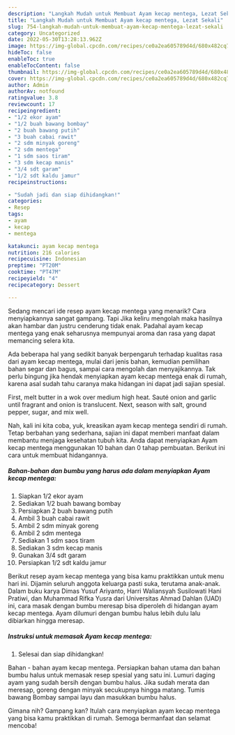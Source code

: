 ```yaml
---
description: "Langkah Mudah untuk Membuat Ayam kecap mentega, Lezat Sekali"
title: "Langkah Mudah untuk Membuat Ayam kecap mentega, Lezat Sekali"
slug: 754-langkah-mudah-untuk-membuat-ayam-kecap-mentega-lezat-sekali
category: Uncategorized
date: 2022-05-30T13:28:13.962Z
image: https://img-global.cpcdn.com/recipes/ce0a2ea605789d4d/680x482cq70/ayam-kecap-mentega-foto-resep-utama.jpg
hideToc: false
enableToc: true
enableTocContent: false
thumbnail: https://img-global.cpcdn.com/recipes/ce0a2ea605789d4d/680x482cq70/ayam-kecap-mentega-foto-resep-utama.jpg
cover: https://img-global.cpcdn.com/recipes/ce0a2ea605789d4d/680x482cq70/ayam-kecap-mentega-foto-resep-utama.jpg
author: Admin
authorAv: notfound
ratingvalue: 3.8
reviewcount: 17
recipeingredient:
- "1/2 ekor ayam"
- "1/2 buah bawang bombay"
- "2 buah bawang putih"
- "3 buah cabai rawit"
- "2 sdm minyak goreng"
- "2 sdm mentega"
- "1 sdm saos tiram"
- "3 sdm kecap manis"
- "3/4 sdt garam"
- "1/2 sdt kaldu jamur"
recipeinstructions:

- "Sudah jadi dan siap dihidangkan!"
categories:
- Resep
tags:
- ayam
- kecap
- mentega

katakunci: ayam kecap mentega 
nutrition: 216 calories
recipecuisine: Indonesian
preptime: "PT20M"
cooktime: "PT47M"
recipeyield: "4"
recipecategory: Dessert

---
```



Sedang mencari ide resep ayam kecap mentega yang menarik? Cara menyiapkannya sangat gampang. Tapi Jika keliru mengolah maka hasilnya akan hambar dan justru cenderung tidak enak. Padahal ayam kecap mentega yang enak seharusnya mempunyai aroma dan rasa yang dapat memancing selera kita.


Ada beberapa hal yang sedikit banyak berpengaruh terhadap kualitas rasa dari ayam kecap mentega, mulai dari jenis bahan, kemudian pemilihan bahan segar dan bagus, sampai cara mengolah dan menyajikannya. Tak perlu bingung jika hendak menyiapkan ayam kecap mentega enak di rumah, karena asal sudah tahu caranya maka hidangan ini dapat jadi sajian spesial.

First, melt butter in a wok over medium high heat. Sauté onion and garlic until fragrant and onion is translucent. Next, season with salt, ground pepper, sugar, and mix well.


Nah, kali ini kita coba, yuk, kreasikan ayam kecap mentega sendiri di rumah. Tetap berbahan yang sederhana, sajian ini dapat memberi manfaat dalam membantu menjaga kesehatan tubuh kita. Anda dapat menyiapkan Ayam kecap mentega menggunakan 10 bahan dan 0 tahap pembuatan. Berikut ini cara untuk membuat hidangannya.

<!--inarticleads1-->

##### Bahan-bahan dan bumbu yang harus ada dalam menyiapkan Ayam kecap mentega:

1. Siapkan 1/2 ekor ayam
1. Sediakan 1/2 buah bawang bombay
1. Persiapkan 2 buah bawang putih
1. Ambil 3 buah cabai rawit
1. Ambil 2 sdm minyak goreng
1. Ambil 2 sdm mentega
1. Sediakan 1 sdm saos tiram
1. Sediakan 3 sdm kecap manis
1. Gunakan 3/4 sdt garam
1. Persiapkan 1/2 sdt kaldu jamur


Berikut resep ayam kecap mentega yang bisa kamu praktikkan untuk menu hari ini. Dijamin seluruh anggota keluarga pasti suka, terutama anak-anak. Dalam buku karya Dimas Yusuf Ariyanto, Harri Waliansyah Susilowati Hani Pratiwi, dan Muhammad Rifka Yusra dari Universitas Ahmad Dahlan (UAD) ini, cara masak dengan bumbu meresap bisa diperoleh di hidangan ayam kecap mentega. Ayam dilumuri dengan bumbu halus lebih dulu lalu dibiarkan hingga meresap. 

<!--inarticleads2-->

##### Instruksi untuk memasak Ayam kecap mentega:


1. Selesai dan siap dihidangkan!

Bahan - bahan ayam kecap mentega. Persiapkan bahan utama dan bahan bumbu halus untuk memasak resep spesial yang satu ini. Lumuri daging ayam yang sudah bersih dengan bumbu halus. Jika sudah merata dan meresap, goreng dengan minyak secukupnya hingga matang. Tumis bawang Bombay sampai layu dan masukkan bumbu halus. 

Gimana nih? Gampang kan? Itulah cara menyiapkan ayam kecap mentega yang bisa kamu praktikkan di rumah. Semoga bermanfaat dan selamat mencoba!
